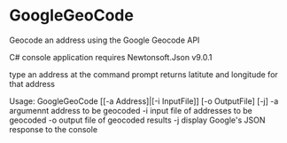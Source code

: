 # GoogleGeoCode
Geocode an address using the Google Geocode API

C# console application
requires Newtonsoft.Json v9.0.1

type an address at the command prompt
returns latitute and longitude for that address

Usage: GoogleGeoCode [[-a Address]|[-i InputFile]] [-o OutputFile] [-j]
   -a argumennt address to be geocoded
   -i input file of addresses to be geocoded
   -o output file of geocoded results
   -j display Google's JSON response to the console

